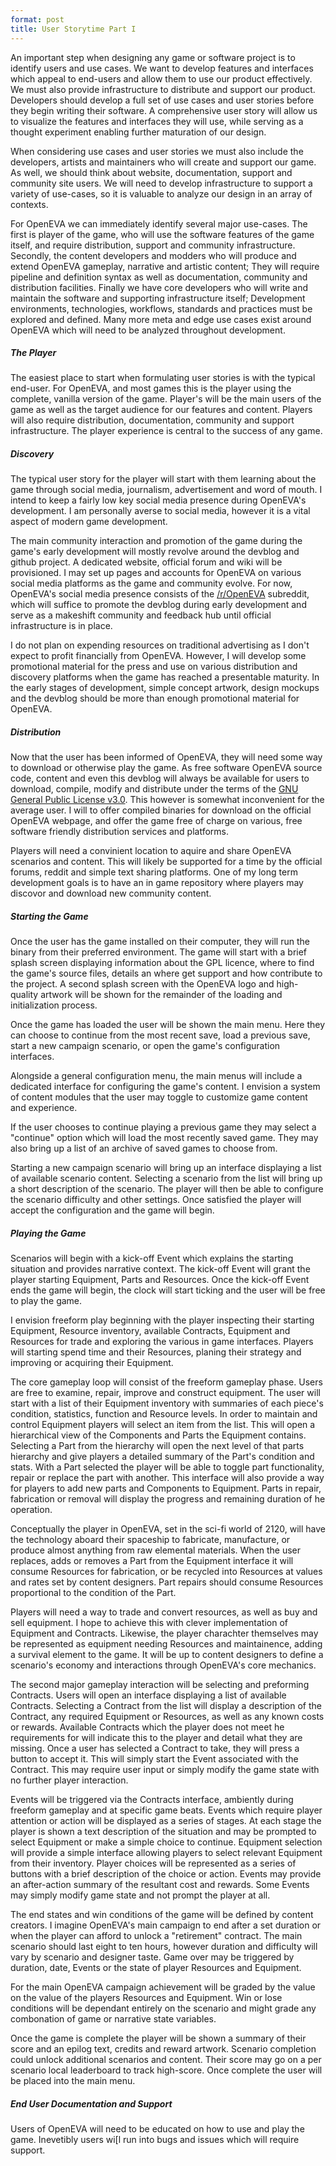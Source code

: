 ```yaml
---
format: post
title: User Storytime Part I
---
```

An important step when designing any game or software project is to identify users and use cases. We want to develop features and interfaces which appeal to end-users and allow them to use our product effectively. We must also provide infrastructure to distribute and support our product. Developers should develop a full set of use cases and user stories before they begin writing their software. A comprehensive user story will allow us to visualize the features and interfaces they will use, while serving as a thought experiment enabling further maturation of our design.

When considering use cases and user stories we must also include the developers, artists and maintainers who will create and support our game. As well, we should think about website, documentation, support and community site users. We will need to develop infrastructure to support a variety of use-cases, so it is valuable to analyze our design in an array of contexts.

For OpenEVA we can immediately identify several major use-cases. The first is player of the game, who will use the software features of the game itself, and require distribution, support and community infrastructure. Secondly, the content developers and modders who will produce and extend OpenEVA gameplay, narrative and artistic content; They will require pipeline and definition syntax as well as documentation, community and distribution facilities. Finally we have core developers who will write and maintain the software and supporting infrastructure itself; Development environments, technologies, workflows, standards and practices must be explored and defined. Many more meta and edge use cases exist around OpenEVA which will need to be analyzed throughout development.

##### The Player

The easiest place to start when formulating user stories is with the typical end-user. For OpenEVA, and most games this is the player using the complete, vanilla version of the game. Player's will be the main users of the game as well as the target audience for our features and content. Players will also require distribution, documentation, community and support infrastructure. The player experience is central to the success of any game. 

##### Discovery

The typical user story for the player will start with them learning about the game through social media, journalism, advertisement and word of mouth. I intend to keep a fairly low key social media presence during OpenEVA's development. I am personally averse to social media, however it is a vital aspect of modern game development. 

The main community interaction and promotion of the game during the game's early development will mostly revolve around the devblog and github project. A dedicated website, official forum and wiki will be provisioned. I may set up pages and accounts for OpenEVA on various social media platforms as the game and community evolve. For now, OpenEVA's social media presence consists of the [/r/OpenEVA](https://www.reddit.com/r/OpenEVA/) subreddit, which will suffice to promote the devblog during early development and serve as a makeshift community and feedback hub until official infrastructure is in place. 

I do not plan on expending resources on traditional advertising as I don't expect to profit financially from OpenEVA. However, I will develop some promotional material for the press and use on various distribution and discovery platforms when the game has reached a presentable maturity. In the early stages of development, simple concept artwork, design mockups and the devblog should be more than enough promotional material for OpenEVA.

##### Distribution

Now that the user has been informed of OpenEVA, they will need some way to download or otherwise play the game. As free software OpenEVA source code, content and even this devblog will always be available for users to download, compile, modify and distribute under the terms of the [GNU General Public License v3.0](https://github.com/maxmurder/OpenEVA/blob/master/LICENSE). This however is somewhat inconvenient for the average user. I will to offer compiled binaries for download on the official OpenEVA webpage, and offer the game free of charge on various, free software friendly distribution services and platforms.

Players will need a convinient location to aquire and share OpenEVA scenarios and content. This will likely be supported for a time by the official forums, reddit and simple text sharing platforms. One of my long term development goals is to have an in game repository where players may discovor and download new community content. 

##### Starting the Game

Once the user has the game installed on their computer, they will run the binary from their preferred environment. The game will start with a brief splash screen displaying information about the GPL licence, where to find the game's source files, details an where get support and how contribute to the project. A second splash screen with the OpenEVA logo and high-quality artwork will be shown for the remainder of the loading and initialization process. 

Once the game has loaded the user will be shown the main menu. Here they can choose to continue from the most recent save, load a previous save, start a new campaign scenario, or open the game's configuration interfaces.

Alongside a general configuration menu, the main menus will include a dedicated interface for configuring the game's content. I envision a system of content modules that the user may toggle to customize game content and experience. 
 
If the user chooses to continue playing a previous game they may select a "continue" option which will load the most recently saved game. They may also bring up a list of an archive of saved games to choose from.

Starting a new campaign scenario will bring up an interface displaying a list of available scenario content. Selecting a scenario from the list will bring up a short description of the scenario. The player will then be able to configure the scenario difficulty and other settings. Once satisfied the player will accept the configuration and the game will begin.

##### Playing the Game

Scenarios will begin with a kick-off Event which explains the starting situation and provides narrative context. The kick-off Event will grant the player starting Equipment, Parts and Resources. Once the kick-off Event ends the game will begin, the clock will start ticking and the user will be free to play the game. 

I envision freeform play beginning with the player inspecting their starting Equipment, Resource inventory, available Contracts, Equipment and Resources for trade and exploring the various in game interfaces. Players will starting spend time and their Resources, planing their strategy and improving or acquiring their Equipment.

The core gameplay loop will consist of the freeform gameplay phase. Users are free to examine, repair, improve and construct equipment. The user will start with a list of their Equipment inventory with summaries of each piece's condition, statistics, function and Resource levels. In order to maintain and control Equipment players will select an item from the list. This will open a hierarchical view of the Components and Parts the Equipment contains. Selecting a Part from the hierarchy will open the next level of that parts hierarchy and give players a detailed summary of the Part's condition and stats. With a Part selected the player will be able to toggle part functionality, repair or replace the part with another. This interface will also provide a way for players to add new parts and Components to Equipment. Parts in repair, fabrication or removal will display the progress and remaining duration of he operation.

Conceptually the player in OpenEVA, set in the sci-fi world of 2120, will have the technology aboard their spaceship to fabricate, manufacture, or produce almost anything from raw elemental materials. When the user replaces, adds or removes a Part from the Equipment interface it will consume Resources for fabrication, or be recycled into Resources at values and rates set by content designers. Part repairs should consume Resources proportional to the condition of the Part.

Players will need a way to trade and convert resources, as well as buy and sell equipment. I hope to achieve this with clever implementation of Equipment and Contracts. Likewise, the player charachter themselves may be represented as equipment needing Resources and maintainence, adding a survival element to the game. It will be up to content designers to define a scenario's economy and interactions through OpenEVA's core mechanics.

The second major gameplay interaction will be selecting and preforming Contracts. Users will open an interface displaying a list of available Contracts. Selecting a Contract from the list will display a description of the Contract, any required Equipment or Resources, as well as any known costs or rewards. Available Contracts which the player does not meet he requirements for will indicate this to the player and detail what they are missing. Once a user has selected a Contract to take, they will press a button to accept it. This will simply start the Event associated with the Contract. This may require user input or simply modify the game state with no further player interaction.

Events will be triggered via the Contracts interface, ambiently during freeform gameplay and at specific game beats. Events which require player attention or action will be displayed as a series of stages. At each stage the player is shown a text description of the situation and may be prompted to select Equipment or make a simple choice to continue. Equipment selection will provide a simple interface allowing players to select relevant Equipment from their inventory. Player choices will be represented as a series of buttons with a brief description of the choice or action. Events may provide an after-action summary of the resultant cost and rewards. Some Events may simply modify game state and not prompt the player at all. 

The end states and win conditions of the game will be defined by content creators. I imagine OpenEVA's main campaign to end after a set duration or when the player can afford to unlock a "retirement" contract. The main scenario should last eight to ten hours, however duration and difficulty will vary by scenario and designer taste. Game over may be triggered by duration, date, Events or the state of player Resources and Equipment.

For the main OpenEVA campaign achievement will be graded by the value on the value of the players Resources and Equipment. Win or lose conditions will be dependant entirely on the scenario and might grade any combonation of game or narrative state variables.

Once the game is complete the player will be shown a summary of their score and an epilog text, credits and reward artwork. Scenario completion could unlock additional scenarios and content. Their score may go on a per scenario local leaderboard to track high-score. Once complete the user will be placed into the main menu.

##### End User Documentation and Support

Users of OpenEVA will need to be educated on how to use and play the game. Inevetibly users wi[l run into bugs and issues which will require support. 